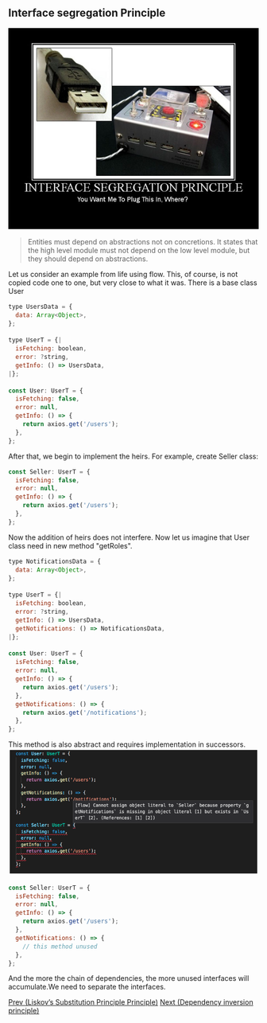## Interface segregation Principle

![Interface segregation Principle image](./assets/is.jpg)

> Entities must depend on abstractions not on concretions. It states that the high level module must not depend on the low level module, but they should depend on abstractions.

Let us consider an example from life using flow. This, of course, is not copied code one to one, but very close to what it was. There is a base class User

```javascript
type UsersData = {
  data: Array<Object>,
};

type UserT = {|
  isFetching: boolean,
  error: ?string,
  getInfo: () => UsersData,
|};

const User: UserT = {
  isFetching: false,
  error: null,
  getInfo: () => {
    return axios.get('/users');
  },
};
```
After that, we begin to implement the heirs. For example, create Seller class:

```javascript
const Seller: UserT = {
  isFetching: false,
  error: null,
  getInfo: () => {
    return axios.get('/users');
  },
};
```
Now the addition of heirs does not interfere. Now let us imagine that User class need in new method "getRoles". 

```javascript
type NotificationsData = {
  data: Array<Object>,
};

type UserT = {|
  isFetching: boolean,
  error: ?string,
  getInfo: () => UsersData,
  getNotifications: () => NotificationsData,
|};

const User: UserT = {
  isFetching: false,
  error: null,
  getInfo: () => {
    return axios.get('/users');
  },
  getNotifications: () => {
    return axios.get('/notifications');
  },
};
```

This method is also abstract and requires implementation in successors.
![Interface segregation Principle image](./assets/isp.png)


```javascript
const Seller: UserT = {
  isFetching: false,
  error: null,
  getInfo: () => {
    return axios.get('/users');
  },
  getNotifications: () => {
    // this method unused
  },
};
```

And the more the chain of dependencies, the more unused interfaces will accumulate.We need to separate the interfaces.


[ Prev (Liskov’s Substitution Principle Principle)](./LS.md)
[ Next (Dependency inversion principle)](./DI.md)